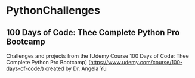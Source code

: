 # PythonChallenges
## 100 Days of Code: Thee Complete Python Pro Bootcamp
Challenges and projects from the [Udemy Course 100 Days of Code: Thee Complete Python Pro Bootcamp] (https://www.udemy.com/course/100-days-of-code/) created by Dr. Angela Yu
